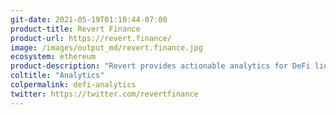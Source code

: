```yaml
---
git-date: 2021-05-19T01:10:44-07:00
product-title: Revert Finance
product-url: https://revert.finance/
image: /images/output_md/revert.finance.jpg
ecosystem: ethereum
product-description: "Revert provides actionable analytics for DeFi liquidity providers on Uniswap v2, v3 and Sushiswap"
coltitle: "Analytics"
colpermalink: defi-analytics
twitter: https://twitter.com/revertfinance
---
```

